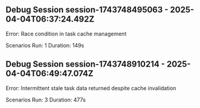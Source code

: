 

## Debug Session session-1743748495063 - 2025-04-04T06:37:24.492Z
Error: Race condition in task cache management

Scenarios Run: 1
Duration: 149s

## Debug Session session-1743748910214 - 2025-04-04T06:49:47.074Z
Error: Intermittent stale task data returned despite cache invalidation

Scenarios Run: 3
Duration: 477s